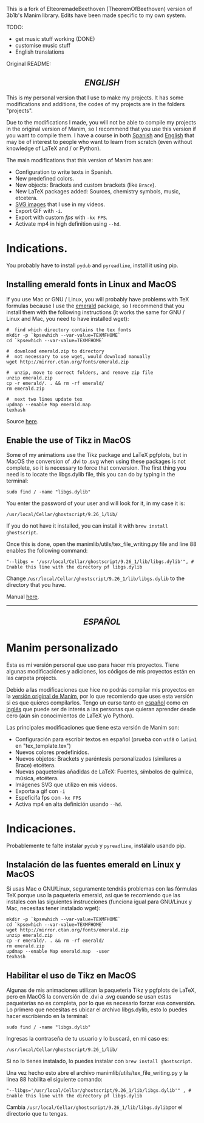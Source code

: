 This is a fork of ElteoremadeBeethoven (TheoremOfBeethoven) version of 3b1b's Manim library. Edits have been made specific to my own system.

TODO:
* get music stuff working (DONE)
* customise music stuff
* English translations

Original README:

<h2 align=center><i> ENGLISH </i></h2>

This is my personal version that I use to make my projects. It has some modifications and additions, the codes of my projects are in the folders "projects".

Due to the modifications I made, you will not be able to compile my projects in the original version of Manim, so I recommend that you use this version if you want to compile them. I have a course in both [Spanish](https://github.com/Elteoremadebeethoven/AnimacionesConManim) and [English](https://github.com/Elteoremadebeethoven/AnimationsWithManim) that may be of interest to people who want to learn from scratch (even without knowledge of LaTeX and / or Python).

The main modifications that this version of Manim has are:
* Configuration to write texts in Spanish.
* New predefined colors.
* New objects: Brackets and custom brackets (like `Brace`).
* New LaTeX packages added: Sources, chemistry symbols, music, etcetera.
* [SVG images](https://github.com/Elteoremadebeethoven/Manim-TB/tree/master/media/svg_images) that I use in my videos.
* Export GIF with `-i`.
* Export with custom *fps* with `-kx FPS`.
* Activate mp4 in high definition using ```--hd```.

# Indications.
You probably have to install `pydub` and `pyreadline`, install it using pip.

## Installing emerald fonts in Linux and MacOS

If you use Mac or GNU / Linux, you will probably have problems with TeX formulas because I use the [emerald](https://github.com/Elteoremadebeethoven/Manim-TB/blob/master/manimlib/tex_files/tex_template_fonts.tex#L28) package, so I recommend that you install them with the following instructions (it works the same for GNU / Linux and Mac, you need to have installed wget):
```
#  find which directory contains the tex fonts 
mkdir -p `kpsewhich --var-value=TEXMFHOME`
cd `kpsewhich --var-value=TEXMFHOME`

#  download emerald.zip to directory
#  not necessary to use wget, would download manually
wget http://mirror.ctan.org/fonts/emerald.zip

#  unzip, move to correct folders, and remove zip file
unzip emerald.zip
cp -r emerald/. . && rm -rf emerald/
rm emerald.zip

#  next two lines update tex
updmap --enable Map emerald.map
texhash
```
Source [here](http://www.deanbodenham.com/learn/beamer-installing-emerald.html).

## Enable the use of Tikz in MacOS

Some of my animations use the Tikz package and LaTeX pgfplots, but in MacOS the conversion of .dvi to .svg when using these packages is not complete, so it is necessary to force that conversion.
The first thing you need is to locate the libgs.dylib file, this you can do by typing in the terminal:
```
sudo find / -name "libgs.dylib"
```
You enter the password of your user and will look for it, in my case it is:
```
/usr/local/Cellar/ghostscript/9.26_1/lib/
```
If you do not have it installed, you can install it with `brew install ghostscript`.

Once this is done, open the manimlib/utils/tex_file_writing.py file and line 88 enables the following command:
```python3
"--libgs = '/usr/local/Cellar/ghostscript/9.26_1/lib/libgs.dylib'", # Enable this line with the directory pf libgs.dylib
```
Change ```/usr/local/Cellar/ghostscript/9.26_1/lib/libgs.dylib``` to the directory that you have.

Manual [here](https://manim-tb-manual.000webhostapp.com/colors.html).
<hr/>

<h2 align=center><i> ESPAÑOL </i></h2>

# Manim personalizado

Esta es mi versión personal que uso para hacer mis proyectos. Tiene algunas modificaciónes y adiciones, los códigos de mis proyectos están en las carpeta projects.

Debido a las modificaciones que hice no podrás compilar mis proyectos en la [versión original de Manim](https://github.com/3b1b/manim), por lo que recomiendo que uses esta versión si es que quieres compilarlos. Tengo un curso tanto en [español](https://github.com/Elteoremadebeethoven/AnimacionesConManim/) como en [inglés](https://github.com/Elteoremadebeethoven/AnimationsWithManim) que puede ser de interés a las personas que quieran aprender desde cero (aún sin conocimientos de LaTeX y/o Python).

Las principales modificaciones que tiene esta versión de Manim son:
* Configuración para escribir textos en español (prueba con `utf8` o `latin1` en "tex_template.tex")
* Nuevos colores predefinidos.
* Nuevos objetos: Brackets y paréntesis personalizados (similares a Brace) etcétera.
* Nuevas paqueterías añadidas de LaTeX: Fuentes, símbolos de química, música, etcétera.
* Imágenes SVG que utilizo en mis videos.
* Exporta a gif con `-i`
* Espeficifa fps con `-kx FPS`
* Activa mp4 en alta definición usando ```--hd```.

# Indicaciones.
Probablemente te falte instalar ```pydub``` y ```pyreadline```, instálalo usando pip.

## Instalación de las fuentes emerald en Linux y MacOS

Si usas Mac o GNU/Linux, seguramente tendrás problemas con las fórmulas TeX porque uso la paqueterìa emerald, así que te recomiendo que las instales con las siguientes instrucciones (funciona igual para GNU/Linux y Mac, necesitas tener instalado wget):
```
mkdir -p `kpsewhich --var-value=TEXMFHOME`
cd `kpsewhich --var-value=TEXMFHOME`
wget http://mirror.ctan.org/fonts/emerald.zip
unzip emerald.zip
cp -r emerald/. . && rm -rf emerald/
rm emerald.zip
updmap --enable Map emerald.map  -user
texhash
```
## Habilitar el uso de Tikz en MacOS

Algunas de mis animaciones utilizan la paquetería Tikz y pgfplots de LaTeX, pero en MacOS la conversión de .dvi a .svg cuando se usan estas paqueterías no es completa, por lo que es necesario forzar esa conversión. 
Lo primero que necesitas es ubicar el archivo libgs.dylib, esto lo puedes hacer escribiendo en la terminal:
```
sudo find / -name "libgs.dylib"
```
Ingresas la contraseña de tu usuario y lo buscará, en mi caso es:
```
/usr/local/Cellar/ghostscript/9.26_1/lib/
```
Si no lo tienes instalado, lo puedes instalar con ```brew install ghostscript```.

Una vez hecho esto abre el archivo manimlib/utils/tex_file_writing.py y la linea 88 habilita el siguiente comando:
```python3
"--libgs='/usr/local/Cellar/ghostscript/9.26_1/lib/libgs.dylib'" , # Enable this line with the directory pf libgs.dylib
```
Cambia ```/usr/local/Cellar/ghostscript/9.26_1/lib/libgs.dylib```por el directorio que tu tengas. 
